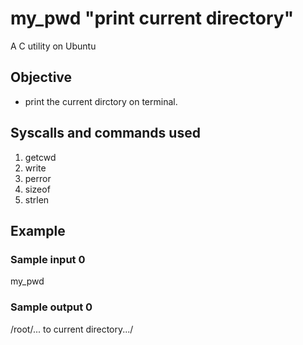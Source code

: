 # my_pwd "print current directory" 
A C utility on Ubuntu 
## Objective
- print the current dirctory on terminal.
## Syscalls and commands used 
1. getcwd
2. write 
3. perror
4. sizeof
5. strlen
## Example
### Sample input 0
my_pwd
### Sample output 0
/root/... to current directory.../